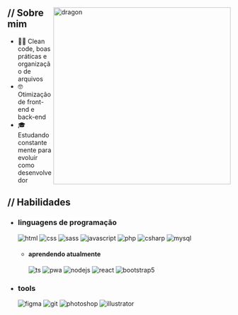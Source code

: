   <p align="center"></p>
<div>
<img align="right" width="400" alt="dragon" src="https://imgur.com/pXGyqYb.png">
<h2> // Sobre mim </h2>
<ul>
<li>👨‍💻 Clean code, boas práticas e organização de arquivos</li>
<li>🤓 Otimização de front-end e back-end</li>
<li>🎓 Estudando constantemente para evoluir como desenvolvedor</li>
</ul>
<h2>  // Habilidades  </h2>
<ul>
<li>
<h3> linguagens de programação </h3>
  <img src="https://img.shields.io/badge/HTML5-E34F26?style=for-the-badge&logo=html5&logoColor=white" alt="html">
  <img src="https://img.shields.io/badge/CSS3-1572B6?style=for-the-badge&logo=css3&logoColor=white" alt="css">
  <img src="https://img.shields.io/badge/SASS-CC6699?style=for-the-badge&logo=sass&logoColor=white" alt="sass">
  <img src="https://img.shields.io/badge/JavaScript-111111?style=for-the-badge&logo=javascript&logoColor=F7DF1E" alt="javascript">
  
  <img src="https://img.shields.io/badge/PHP-777BB4?style=for-the-badge&logo=php&logoColor=white" alt="php">
  <img src="https://img.shields.io/badge/CSharp-239120?style=for-the-badge&logo=csharp&logoColor=white" alt="csharp">
  <img src="https://img.shields.io/badge/MySQL-4479A1?style=for-the-badge&logo=mysql&logoColor=white" alt="mysql">
<ul>
<li>
<h4> aprendendo atualmente </h4>
<img src="https://img.shields.io/badge/TypeScript-007ACC?style=for-the-badge&amp;logo=typescript&amp;logoColor=white" alt="ts">
<img src="https://img.shields.io/badge/PWA-5A0FC8?style=for-the-badge&logo=pwa&logoColor=white" alt="pwa">
<img src="https://img.shields.io/badge/Node.js-339933?style=for-the-badge&logo=nodedotjs&logoColor=white" alt="nodejs">
<img src="https://img.shields.io/badge/react-%2320232a.svg?style=for-the-badge&amp;logo=react&amp;logoColor=%2361DAFB" alt="react">
<img src="https://img.shields.io/badge/next.js-000000?style=for-the-badge&amp;logo=nextdotjs&amp;logoColor=white" alt="bootstrap5">
</li>
</ul>
</li>
<li>
<h3> tools </h3>
  <img src="https://img.shields.io/badge/figma-7434a4?style=for-the-badge&amp;logo=figma&amp;logoColor=white" alt="figma">
  <img src="https://img.shields.io/badge/git-%23F05033.svg?style=for-the-badge&amp;logo=git&amp;logoColor=white" alt="git">
<img src="https://img.shields.io/badge/adobe%20photoshop-001E36.svg?style=for-the-badge&amp;logo=adobe%20photoshop&amp;logoColor=" alt="photoshop">
<img src="https://img.shields.io/badge/adobe%20illustrator-3c240c.svg?style=for-the-badge&amp;logo=adobe%20illustrator&amp;logoColor=f8a829" alt="illustrator">
<ul>
</ul>
</li>
</ul>
